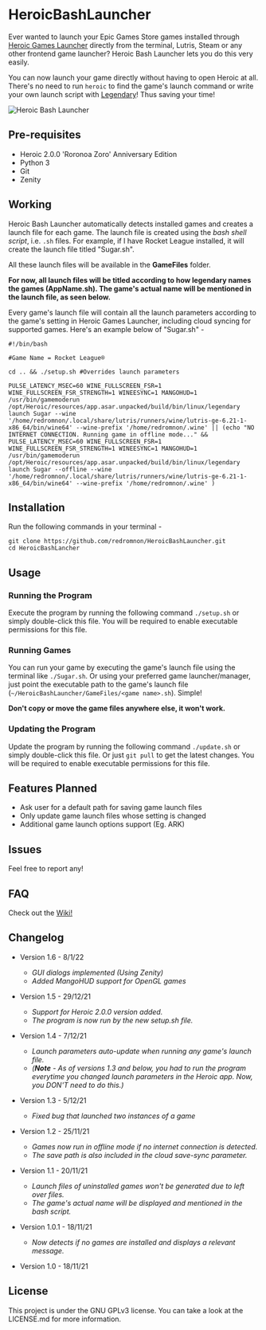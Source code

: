 # HeroicBashLauncher

Ever wanted to launch your Epic Games Store games installed through [Heroic Games Launcher](https://github.com/Heroic-Games-Launcher/HeroicGamesLauncher) directly from the terminal, Lutris, Steam or any other frontend game launcher? 
Heroic Bash Launcher lets you do this very easily. 

You can now launch your game directly without having to open Heroic at all. There's no need to run `heroic` to find the game's launch command or write your own launch script with [Legendary](https://github.com/derrod/legendary)! Thus saving your time!


![Heroic Bash Launcher](https://user-images.githubusercontent.com/74495920/142615495-a4e5e811-7ee3-41b8-ae80-d6d008820f2a.png)


## Pre-requisites
- Heroic 2.0.0 'Roronoa Zoro' Anniversary Edition
- Python 3
- Git
- Zenity


## Working

Heroic Bash Launcher automatically detects installed games and creates a launch file for each game. The launch file is created using the *bash shell script*, i.e. `.sh` files. For example, if I have Rocket League installed, it will create the launch file titled "Sugar.sh".


All these launch files will be available in the **GameFiles** folder. 


**For now, all launch files will be titled according to how legendary names the games (AppName.sh). The game's actual name will be mentioned in the launch file, as seen below.**

Every game's launch file will contain all the launch parameters according to the game's setting in Heroic Games Launcher, including cloud syncing for supported games. Here's an example below of "Sugar.sh" -

```
#!/bin/bash

#Game Name = Rocket League®

cd .. && ./setup.sh #Overrides launch parameters

PULSE_LATENCY_MSEC=60 WINE_FULLSCREEN_FSR=1 WINE_FULLSCREEN_FSR_STRENGTH=1 WINEESYNC=1 MANGOHUD=1 /usr/bin/gamemoderun /opt/Heroic/resources/app.asar.unpacked/build/bin/linux/legendary launch Sugar --wine '/home/redromnon/.local/share/lutris/runners/wine/lutris-ge-6.21-1-x86_64/bin/wine64' --wine-prefix '/home/redromnon/.wine' || (echo "NO INTERNET CONNECTION. Running game in offline mode..." && PULSE_LATENCY_MSEC=60 WINE_FULLSCREEN_FSR=1 WINE_FULLSCREEN_FSR_STRENGTH=1 WINEESYNC=1 MANGOHUD=1 /usr/bin/gamemoderun /opt/Heroic/resources/app.asar.unpacked/build/bin/linux/legendary launch Sugar --offline --wine '/home/redromnon/.local/share/lutris/runners/wine/lutris-ge-6.21-1-x86_64/bin/wine64' --wine-prefix '/home/redromnon/.wine' )
```


## Installation
Run the following commands in your terminal -
```
git clone https://github.com/redromnon/HeroicBashLauncher.git
cd HeroicBashLancher
```

## Usage

### Running the Program
Execute the program by running the following command `./setup.sh` or simply double-click this file. 
You will be required to enable executable permissions for this file.


### Running Games
You can run your game by executing the game's launch file using the terminal like ```./Sugar.sh```. Or using your preferred game launcher/manager, just point the executable path to the game's launch file (`~/HeroicBashLauncher/GameFiles/<game name>.sh`). Simple!

**Don't copy or move the game files anywhere else, it won't work.**


### Updating the Program
Update the program by running the following command `./update.sh` or simply double-click this file. Or just `git pull` to get the latest changes.
You will be required to enable executable permissions for this file.


## Features Planned

- Ask user for a default path for saving game launch files
- Only update game launch files whose setting is changed
- Additional game launch options support (Eg. ARK)


## Issues
Feel free to report any!


## FAQ
Check out the [Wiki!](https://github.com/redromnon/HeroicBashLauncher/wiki)


## Changelog

- Version 1.6 - 8/1/22

  - *GUI dialogs implemented (Using Zenity)*
  - *Added MangoHUD support for OpenGL games*

- Version 1.5 - 29/12/21

  - *Support for Heroic 2.0.0 version added.*
  - *The program is now run by the new setup.sh file.*

- Version 1.4 - 7/12/21

  - *Launch parameters auto-update when running any game's launch file.*
  - *(**Note** - As of versions 1.3 and below, you had to run the program everytime you changed launch parameters in the Heroic app. Now, you DON'T need to do this.)*

- Version 1.3 - 5/12/21

  - *Fixed bug that launched two instances of a game*

- Version 1.2 - 25/11/21

  - *Games now run in offline mode if no internet connection is detected.* 
  - *The save path is also included in the cloud save-sync parameter.* 

- Version 1.1 - 20/11/21

  - *Launch files of uninstalled games won't be generated due to left over files.* 
  - *The game's actual name will be displayed and mentioned in the bash script.*

- Version 1.0.1 - 18/11/21

  - *Now detects if no games are installed and displays a relevant message.*  

- Version 1.0 - 18/11/21


## License
This project is under the GNU GPLv3 license. You can take a look at the LICENSE.md for more information.
